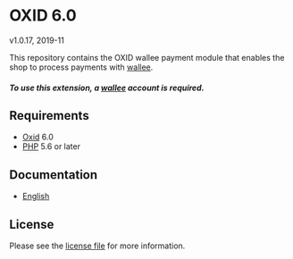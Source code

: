 # OXID 6.0

v1.0.17, 2019-11

This repository contains the OXID  wallee payment module that enables the shop to process payments with [wallee](https://www.wallee.com).

##### To use this extension, a [wallee](https://www.wallee.com) account is required.

## Requirements

* [Oxid](https://www.oxid-esales.com/) 6.0
* [PHP](http://php.net/) 5.6 or later

## Documentation

* [English](https://plugin-documentation.wallee.com/wallee-payment/oxid-6.0/1.0.17/docs/en/documentation.html)

## License

Please see the [license file](https://github.com/wallee-payment/oxid-6.0/blob/1.0.17/LICENSE) for more information.